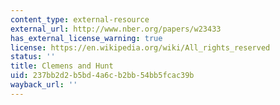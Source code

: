 ```yaml
---
content_type: external-resource
external_url: http://www.nber.org/papers/w23433
has_external_license_warning: true
license: https://en.wikipedia.org/wiki/All_rights_reserved
status: ''
title: Clemens and Hunt
uid: 237bb2d2-b5bd-4a6c-b2bb-54bb5fcac39b
wayback_url: ''
---
```


